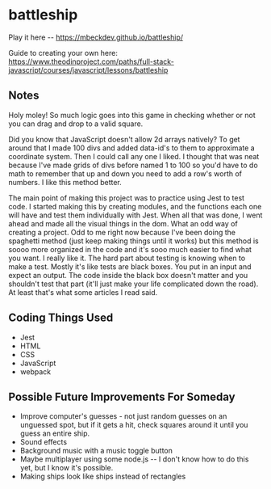 # battleship

Play it here -- https://mbeckdev.github.io/battleship/

Guide to creating your own here: https://www.theodinproject.com/paths/full-stack-javascript/courses/javascript/lessons/battleship

## Notes
Holy moley! So much logic goes into this game in checking whether or not you can drag and drop to a valid square.

Did you know that JavaScript doesn't allow 2d arrays natively? To get around that I made 100 divs and added data-id's to them to approximate a coordinate system. Then I could call any one I liked. I thought that was neat because I've made grids of divs before named 1 to 100 so you'd have to do math to remember that up and down you need to add a row's worth of numbers. I like this method better.

The main point of making this project was to practice using Jest to test code.  I started making this by creating modules, and the functions each one will have and test them individually with Jest.  When all that was done, I went ahead and made all the visual things in the dom. What an odd way of creating a project. Odd to me right now because I've been doing the spaghetti method (just keep making things until it works) but this method is soooo more organized in the code and it's sooo much easier to find what you want. I really like it.  The hard part about testing is knowing when to make a test. Mostly it's like tests are black boxes. You put in an input and expect an output. The code inside the black box doesn't matter and you shouldn't test that part (it'll just make your life complicated down the road). At least that's what some articles I read said. 

## Coding Things Used
- Jest
- HTML
- CSS
- JavaScript
- webpack

## Possible Future Improvements For Someday
- Improve computer's guesses - not just random guesses on an unguessed spot, but if it gets a hit, check squares around it until you guess an entire ship.
- Sound effects
- Background music with a music toggle button
- Maybe multiplayer using some node.js  -- I don't know how to do this yet, but I know it's possible.
- Making ships look like ships instead of rectangles
